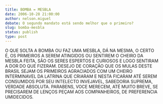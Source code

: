 ```yaml
---
title: BOMBA = MESBLA
date: 2006-10-28 21:00:00
author: nelson.miguel
debate: O segundo mandato está sendo melhor que o primeiro?
slug: bomba-mesbla
status: publish 
type: post
---
```


O QUE SOLTA A BOMBA OU FAZ UMA MESBLA, DÁ NA MESMA, O CERTO É, OS PRIMEIROS A SEREM ATINGIDOS OU SENTIREM O CHEIRO DA MESBLA FEITA, SÃO OS SERES ESPERTOS E CURIOSOS E LOGO SENTIRAM A DOR DO QUE FIZERAM.
DESEJO DE CORAÇÃO QUE OS MULAS DESTE BRASIL SEJAM OS PRIMEIROS AGRACIADOS COM UM CHEIRO INTERMINAVEL DA LATRINA QUE CRIARAM E NESTA FICARAM ATÉ SEREM CONSUMIDOS POR SEU INTELECTO INVEJAVEL, SABEDORIA SUPREMA, VERDADE ABSOLUTA.
PARABENS, VOCE MERECEM, ATÉ MUITO BREVE, SE PRECISAREM DE LENÇOS PEÇAM AOS COMPANHEIROS, DE PREFERENCIA UMIDECIDOS.
